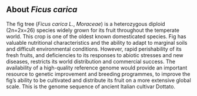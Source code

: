 About *Ficus carica*
------------------------

The fig tree (*Ficus carica L.*, *Moraceae*) is a heterozygous diploid (2n=2x=26) species widely grown for its fruit throughout the temperate world. This crop is one of the oldest known domesticated species. Fig has valuable nutritional characteristics and the ability to adapt to marginal soils and difficult environmental conditions. However, rapid perishability of its fresh fruits, and deficiencies to its responses to abiotic stresses and new diseases, restricts its world distribution and commercial success. The availability of a high-quality reference genome would provide an important resource to genetic improvement and breeding programmes, to improve the fig’s ability to be cultivated and distribute its fruit on a more extensive global scale. This is the genome sequence of ancient Italian cultivar Dottato.
